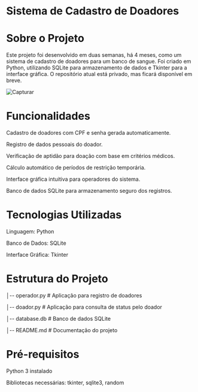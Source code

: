 # Sistema de Cadastro de Doadores

# Sobre o Projeto
Este projeto foi desenvolvido em duas semanas, há 4 meses, como um sistema de cadastro de doadores para um banco de sangue. Foi criado em Python, utilizando SQLite para armazenamento de dados e Tkinter para a interface gráfica. O repositório atual está privado, mas ficará disponível em breve.

![Capturar](https://github.com/user-attachments/assets/65d5289a-b2ae-4c16-89fd-8479099ff69e)


# Funcionalidades

Cadastro de doadores com CPF e senha gerada automaticamente.

Registro de dados pessoais do doador.

Verificação de aptidão para doação com base em critérios médicos.

Cálculo automático de períodos de restrição temporária.

Interface gráfica intuitiva para operadores do sistema.

Banco de dados SQLite para armazenamento seguro dos registros.

# Tecnologias Utilizadas

Linguagem: Python

Banco de Dados: SQLite

Interface Gráfica: Tkinter

# Estrutura do Projeto

│-- operador.py       # Aplicação para registro de doadores

│-- doador.py         # Aplicação para consulta de status pelo doador

│-- database.db       # Banco de dados SQLite

│-- README.md         # Documentação do projeto

# Pré-requisitos

Python 3 instalado

Bibliotecas necessárias: tkinter, sqlite3, random

